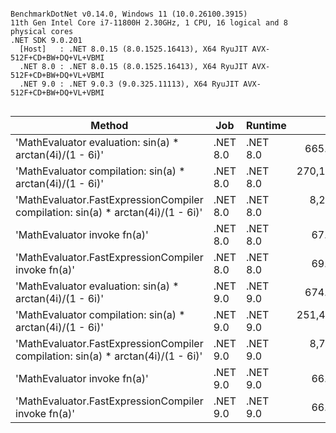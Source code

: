 ```

BenchmarkDotNet v0.14.0, Windows 11 (10.0.26100.3915)
11th Gen Intel Core i7-11800H 2.30GHz, 1 CPU, 16 logical and 8 physical cores
.NET SDK 9.0.201
  [Host]   : .NET 8.0.15 (8.0.1525.16413), X64 RyuJIT AVX-512F+CD+BW+DQ+VL+VBMI
  .NET 8.0 : .NET 8.0.15 (8.0.1525.16413), X64 RyuJIT AVX-512F+CD+BW+DQ+VL+VBMI
  .NET 9.0 : .NET 9.0.3 (9.0.325.11113), X64 RyuJIT AVX-512F+CD+BW+DQ+VL+VBMI


```
| Method                                                                           | Job      | Runtime  | Mean          | Error        | StdDev       | Gen0   | Gen1   | Allocated |
|--------------------------------------------------------------------------------- |--------- |--------- |--------------:|-------------:|-------------:|-------:|-------:|----------:|
| &#39;MathEvaluator evaluation: sin(a) * arctan(4i)/(1 - 6i)&#39;                         | .NET 8.0 | .NET 8.0 |     665.07 ns |     3.366 ns |     3.149 ns | 0.0448 |      - |     568 B |
| &#39;MathEvaluator compilation: sin(a) * arctan(4i)/(1 - 6i)&#39;                        | .NET 8.0 | .NET 8.0 | 270,155.58 ns | 1,112.893 ns |   986.551 ns | 0.4883 |      - |    9017 B |
| &#39;MathEvaluator.FastExpressionCompiler compilation: sin(a) * arctan(4i)/(1 - 6i)&#39; | .NET 8.0 | .NET 8.0 |   8,243.36 ns |    84.727 ns |    79.254 ns | 0.6714 | 0.6409 |    8783 B |
| &#39;MathEvaluator invoke fn(a)&#39;                                                     | .NET 8.0 | .NET 8.0 |      67.32 ns |     0.254 ns |     0.225 ns | 0.0025 |      - |      32 B |
| &#39;MathEvaluator.FastExpressionCompiler invoke fn(a)&#39;                              | .NET 8.0 | .NET 8.0 |      69.22 ns |     0.192 ns |     0.170 ns | 0.0025 |      - |      32 B |
| &#39;MathEvaluator evaluation: sin(a) * arctan(4i)/(1 - 6i)&#39;                         | .NET 9.0 | .NET 9.0 |     674.84 ns |     5.023 ns |     4.453 ns | 0.0448 |      - |     568 B |
| &#39;MathEvaluator compilation: sin(a) * arctan(4i)/(1 - 6i)&#39;                        | .NET 9.0 | .NET 9.0 | 251,435.81 ns | 1,158.363 ns | 1,083.533 ns | 0.4883 |      - |    8897 B |
| &#39;MathEvaluator.FastExpressionCompiler compilation: sin(a) * arctan(4i)/(1 - 6i)&#39; | .NET 9.0 | .NET 9.0 |   8,783.37 ns |   102.328 ns |    95.717 ns | 0.7019 | 0.6714 |    8816 B |
| &#39;MathEvaluator invoke fn(a)&#39;                                                     | .NET 9.0 | .NET 9.0 |      66.87 ns |     0.203 ns |     0.180 ns | 0.0025 |      - |      32 B |
| &#39;MathEvaluator.FastExpressionCompiler invoke fn(a)&#39;                              | .NET 9.0 | .NET 9.0 |      66.48 ns |     0.404 ns |     0.338 ns | 0.0025 |      - |      32 B |
